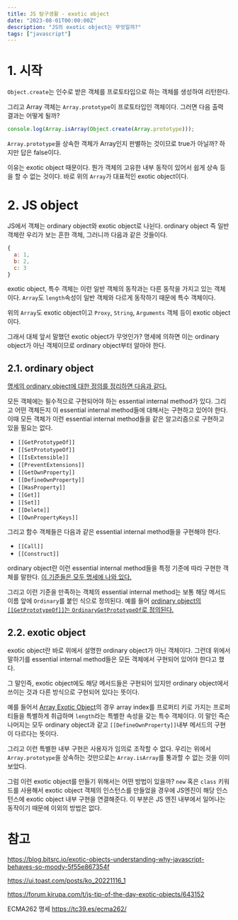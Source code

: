 ```yaml
---
title: JS 탐구생활 - exotic object
date: "2023-08-01T00:00:00Z"
description: "JS의 exotic object는 무엇일까?"
tags: ["javascript"]
---
```


# 1. 시작

`Object.create`는 인수로 받은 객체를 프로토타입으로 하는 객체를 생성하여 리턴한다.

그리고 Array 객체는 `Array.prototype`이 프로토타입인 객체이다. 그러면 다음 출력 결과는 어떻게 될까?

```js
console.log(Array.isArray(Object.create(Array.prototype)));
```

`Array.prototype`을 상속한 객체가 Array인지 판별하는 것이므로 true가 아닐까? 하지만 답은 false이다.

이유는 exotic object 때문이다. 뭔가 객체의 고유한 내부 동작이 있어서 쉽게 상속 등을 할 수 없는 것이다. 바로 위의 `Array`가 대표적인 exotic object이다.

# 2. JS object

JS에서 객체는 ordinary object와 exotic object로 나뉜다. ordinary object 즉 일반 객체란 우리가 보는 흔한 객체, 그러니까 다음과 같은 것들이다.

```js
{
  a: 1,
  b: 2,
  c: 3
}
```

exotic object, 특수 객체는 이런 일반 객체의 동작과는 다른 동작을 가지고 있는 객체이다. `Array`도 `length`속성이 일반 객체와 다르게 동작하기 때문에 특수 객체이다.

위의 `Array`도 exotic object이고 `Proxy`, `String`, `Arguments` 객체 등이 exotic object이다.

그래서 대체 앞서 말했던 exotic object가 무엇인가? 명세에 의하면 이는 ordinary object가 아닌 객체이므로 ordinary object부터 알아야 한다.

## 2.1. ordinary object

[명세의 ordinary object에 대한 정의를 정리하면 다음과 같다.](https://tc39.es/ecma262/#ordinary-object)

모든 객체에는 필수적으로 구현되어야 하는 essential internal method가 있다. 그리고 어떤 객체든지 이 essential internal method들에 대해서는 구현하고 있어야 한다. 이때 모든 객체가 이런 essential internal method들을 같은 알고리즘으로 구현하고 있을 필요는 없다.

- `[[GetPrototypeOf]]`
- `[[SetPrototypeOf]]`
- `[[IsExtensible]]`
- `[[PreventExtensions]]`
- `[[GetOwnProperty]]`
- `[[DefineOwnProperty]]`
- `[[HasProperty]]`
- `[[Get]]`
- `[[Set]]`
- `[[Delete]]`
- `[[OwnPropertyKeys]]`

그리고 함수 객체들은 다음과 같은 essential internal method들을 구현해야 한다.

- `[[Call]]`
- `[[Construct]]`

ordinary object란 이런 essential internal method들을 특정 기준에 따라 구현한 객체를 말한다. [이 기준들은 모두 명세에 나와 있다.](https://tc39.es/ecma262/#sec-ordinary-object-internal-methods-and-internal-slots)

그리고 이런 기준을 만족하는 객체의 essential internal method는 보통 해당 메서드 이름 앞에 `Ordinary`를 붙인 식으로 정의된다. 예를 들어 [ordinary object의 `[[GetPrototypeOf]]`는 `OrdinaryGetPrototypeOf`로 정의된다.](https://tc39.es/ecma262/#sec-ordinarygetprototypeof)

## 2.2. exotic object

exotic object란 바로 위에서 설명한 ordinary object가 아닌 객체이다. 그런데 위에서 말하기를 essential internal method들은 모든 객체에서 구현되어 있어야 한다고 했다. 

그 말인즉, exotic object에도 해당 메서드들은 구현되어 있지만 ordinary object에서 쓰이는 것과 다른 방식으로 구현되어 있다는 뜻이다.

예를 들어서 [Array Exotic Object](https://tc39.es/ecma262/#array-exotic-object)의 경우 array index를 프로퍼티 키로 가지는 프로퍼티들을 특별하게 취급하며 `length`라는 특별한 속성을 갖는 특수 객체이다. 이 말인 즉슨 나머지는 모두 ordinary object과 같고 `[[DefineOwnProperty]]`내부 메서드의 구현이 다르다는 뜻이다.






그리고 이런 특별한 내부 구현은 사용자가 임의로 조작할 수 없다. 우리는 위에서 `Array.prototype`을 상속하는 것만으로는 `Array.isArray`를 통과할 수 없는 것을 이미 보았다. 

그럼 이런 exotic object를 만들기 위해서는 어떤 방법이 있을까? `new` 혹은 `class` 키워드를 사용해서 exotic object 객체의 인스턴스를 만들었을 경우에 JS엔진이 해당 인스턴스에 exotic object 내부 구현을 연결해준다. 이 부분은 JS 엔진 내부에서 일어나는 동작이기 때문에 이외의 방법은 없다.



# 참고

https://blog.bitsrc.io/exotic-objects-understanding-why-javascript-behaves-so-moody-5f55e867354f

https://ui.toast.com/posts/ko_20221116_1

https://forum.kirupa.com/t/js-tip-of-the-day-exotic-objects/643152

ECMA262 명세 https://tc39.es/ecma262/